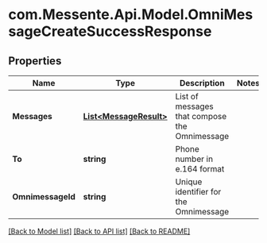 # com.Messente.Api.Model.OmniMessageCreateSuccessResponse
## Properties

Name | Type | Description | Notes
------------ | ------------- | ------------- | -------------
**Messages** | [**List&lt;MessageResult&gt;**](MessageResult.md) | List of messages that compose the Omnimessage | 
**To** | **string** | Phone number in e.164 format | 
**OmnimessageId** | **string** | Unique identifier for the Omnimessage | 

[[Back to Model list]](../README.md#documentation-for-models) [[Back to API list]](../README.md#documentation-for-api-endpoints) [[Back to README]](../README.md)

